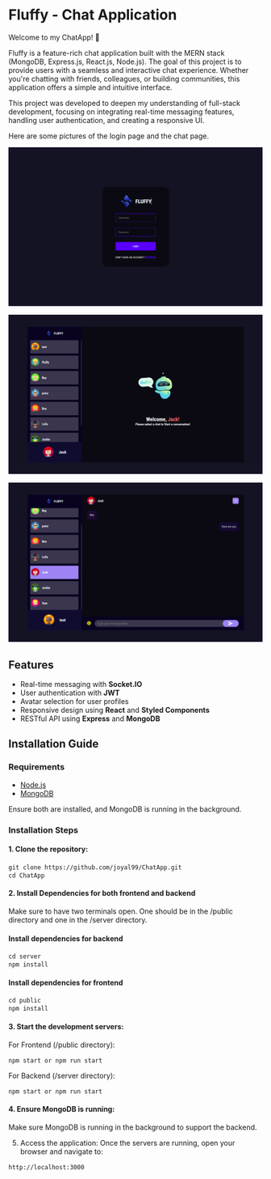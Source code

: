 # Fluffy - Chat Application

Welcome to my ChatApp! 👋

Fluffy is a feature-rich chat application built with the MERN stack (MongoDB, Express.js, React.js, Node.js). The goal of this project is to provide users with a seamless and interactive chat experience. Whether you're chatting with friends, colleagues, or building communities, this application offers a simple and intuitive interface.

This project was developed to deepen my understanding of full-stack development, focusing on integrating real-time messaging features, handling user authentication, and creating a responsive UI.

Here are some pictures of the login page and the chat page.

![login page](./images/fluffy_login.png)

![chat homepage](./images/fluffy_homepage.png)

![chat page](./images/fluffy_chat.png)


## Features

- Real-time messaging with **Socket.IO**
- User authentication with **JWT**
- Avatar selection for user profiles
- Responsive design using **React** and **Styled Components**
- RESTful API using **Express** and **MongoDB**


## Installation Guide

### Requirements
- [Node.js](https://nodejs.org/en/download)
- [MongoDB](https://www.mongodb.com/docs/manual/administration/install-community/)

Ensure both are installed, and MongoDB is running in the background.

### Installation Steps

#### 1. Clone the repository:

   ```shell
   git clone https://github.com/joyal99/ChatApp.git
   cd ChatApp
   ```

#### 2. Install Dependencies for both frontend and backend

Make sure to have two terminals open. One should be in the /public directory and one in the /server directory.

#### Install dependencies for backend

```shell
cd server
npm install
```

#### Install dependencies for frontend

```shell
cd public
npm install
```

#### 3. Start the development servers:

For Frontend (/public directory):
```shell
npm start or npm run start
```

For Backend (/server directory):
```shell
npm start or npm run start
```

#### 4. Ensure MongoDB is running:
Make sure MongoDB is running in the background to support the backend.

5. Access the application:
Once the servers are running, open your browser and navigate to:
```shell
http://localhost:3000
```

